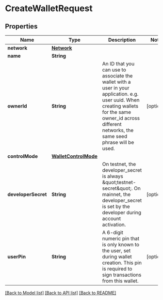# CreateWalletRequest

## Properties
Name | Type | Description | Notes
------------ | ------------- | ------------- | -------------
**network** | [**Network**](Network.md) |  | 
**name** | **String** |  | 
**ownerId** | **String** | An ID that you can use to associate the wallet with a user in your application. e.g. user uuid. When creating wallets for the same owner_id across different networks, the same seed phrase will be used. | [optional] 
**controlMode** | [**WalletControlMode**](WalletControlMode.md) |  | 
**developerSecret** | **String** | On testnet, the developer_secret is always \&quot;testnet-secret\&quot;. On mainnet, the developer_secret is set by the developer during account activation. | [optional] 
**userPin** | **String** | A 6-digit numeric pin that is only known to the user, set during  wallet creation. This pin is required to sign transactions from  this wallet. | [optional] 

[[Back to Model list]](../README.md#documentation-for-models) [[Back to API list]](../README.md#documentation-for-api-endpoints) [[Back to README]](../README.md)


